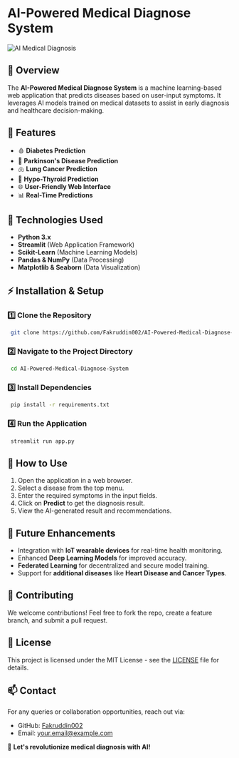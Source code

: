 # AI-Powered Medical Diagnose System

![AI Medical Diagnosis](https://source.unsplash.com/1600x900/?healthcare,technology)

## 🚀 Overview
The **AI-Powered Medical Diagnose System** is a machine learning-based web application that predicts diseases based on user-input symptoms. It leverages AI models trained on medical datasets to assist in early diagnosis and healthcare decision-making.

## 🔧 Features
- 🩸 **Diabetes Prediction**
- 🧠 **Parkinson's Disease Prediction**
- 🫁 **Lung Cancer Prediction**
- 🔬 **Hypo-Thyroid Prediction**
- 🌐 **User-Friendly Web Interface**
- 📊 **Real-Time Predictions**

## 📌 Technologies Used
- **Python 3.x**
- **Streamlit** (Web Application Framework)
- **Scikit-Learn** (Machine Learning Models)
- **Pandas & NumPy** (Data Processing)
- **Matplotlib & Seaborn** (Data Visualization)

## ⚡ Installation & Setup
### 1️⃣ Clone the Repository
```sh
 git clone https://github.com/Fakruddin002/AI-Powered-Medical-Diagnose-System.git
```

### 2️⃣ Navigate to the Project Directory
```sh
 cd AI-Powered-Medical-Diagnose-System
```

### 3️⃣ Install Dependencies
```sh
 pip install -r requirements.txt
```

### 4️⃣ Run the Application
```sh
 streamlit run app.py
```

## 🏥 How to Use
1. Open the application in a web browser.
2. Select a disease from the top menu.
3. Enter the required symptoms in the input fields.
4. Click on **Predict** to get the diagnosis result.
5. View the AI-generated result and recommendations.

## 🌱 Future Enhancements
- Integration with **IoT wearable devices** for real-time health monitoring.
- Enhanced **Deep Learning Models** for improved accuracy.
- **Federated Learning** for decentralized and secure model training.
- Support for **additional diseases** like **Heart Disease and Cancer Types**.

## 🤝 Contributing
We welcome contributions! Feel free to fork the repo, create a feature branch, and submit a pull request.

## 📜 License
This project is licensed under the MIT License - see the [LICENSE](LICENSE) file for details.

## 📫 Contact
For any queries or collaboration opportunities, reach out via:
- GitHub: [Fakruddin002](https://github.com/Fakruddin002)
- Email: your.email@example.com

🚀 **Let's revolutionize medical diagnosis with AI!**